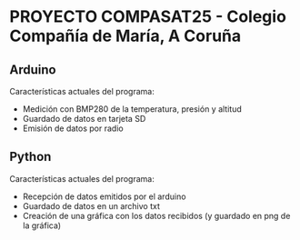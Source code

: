 # PROYECTO COMPASAT25 - Colegio Compañía de María, A Coruña

## Arduino
Características actuales del programa:
- Medición con BMP280 de la temperatura, presión y altitud
- Guardado de datos en tarjeta SD
- Emisión de datos por radio
## Python
Características actuales del programa:
- Recepción de datos emitidos por el arduino
- Guardado de datos en un archivo txt
- Creación de una gráfica con los datos recibidos (y guardado en png de la gráfica)
